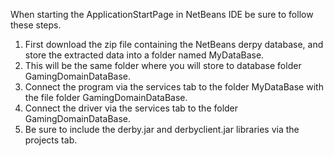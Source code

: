 When starting the ApplicationStartPage in NetBeans IDE be sure to follow these steps.
1. First download the zip file containing the NetBeans derpy database, and store the extracted data into a folder named MyDataBase.
2. This will be the same folder where you will store to database folder GamingDomainDataBase.
4. Connect the program via the services tab to the folder MyDataBase with the file folder GamingDomainDataBase.
5. Connect the driver via the services tab to the folder GamingDomainDataBase.
6. Be sure to include the derby.jar and derbyclient.jar libraries via the projects tab.
